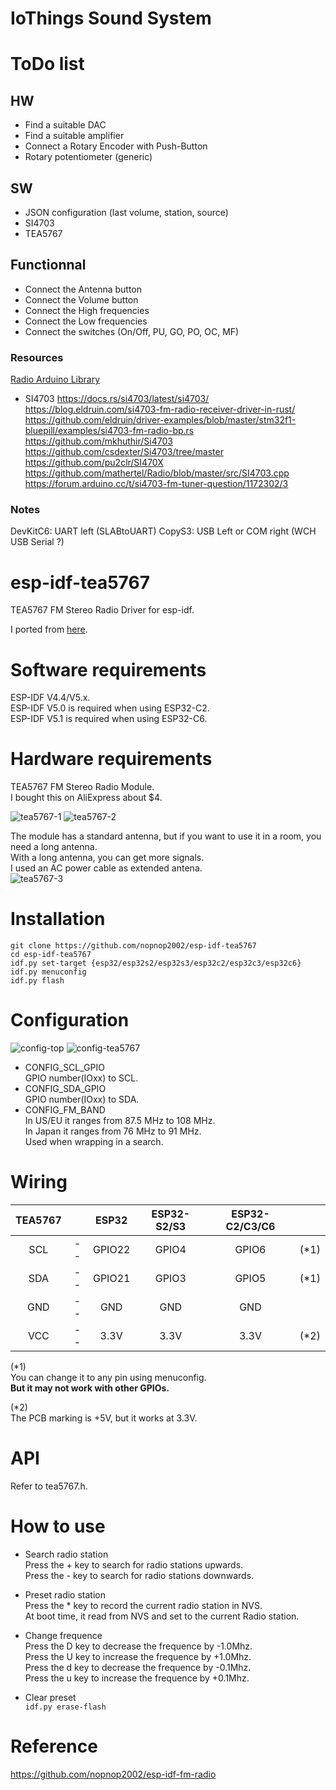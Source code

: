 # IoThings Sound System
# ToDo list
## HW
- Find a suitable DAC
- Find a suitable amplifier
- Connect a Rotary Encoder with Push-Button
- Rotary potentiometer (generic)

## SW
- JSON configuration (last volume, station, source)
- SI4703
- TEA5767

## Functionnal
- Connect the Antenna button
- Connect the Volume button
- Connect the High frequencies
- Connect the Low frequencies
- Connect the switches (On/Off, PU, GO, PO, OC, MF)

### Resources
[Radio Arduino Library](https://www.mathertel.de/Arduino/RadioLibrary.aspx)
[](https://github.com/esp-rs/espflash/tree/main/espflash#configuration-file)
[](https://docs.espressif.com/projects/esp-idf/en/v5.3/esp32s3/api-guides/partition-tables.html)

- SI4703
https://docs.rs/si4703/latest/si4703/
https://blog.eldruin.com/si4703-fm-radio-receiver-driver-in-rust/
https://github.com/eldruin/driver-examples/blob/master/stm32f1-bluepill/examples/si4703-fm-radio-bp.rs
https://github.com/mkhuthir/Si4703
https://github.com/csdexter/Si4703/tree/master
https://github.com/pu2clr/SI470X
https://github.com/mathertel/Radio/blob/master/src/SI4703.cpp
https://forum.arduino.cc/t/si4703-fm-tuner-question/1172302/3

### Notes
DevKitC6: UART left (SLABtoUART)
CopyS3: USB Left or COM right (WCH USB Serial ?)

# esp-idf-tea5767
TEA5767 FM Stereo Radio Driver for esp-idf.

I ported from [here](https://github.com/andykarpov/TEA5767).   

# Software requirements
ESP-IDF V4.4/V5.x.   
ESP-IDF V5.0 is required when using ESP32-C2.   
ESP-IDF V5.1 is required when using ESP32-C6.   

# Hardware requirements   
TEA5767 FM Stereo Radio Module.   
I bought this on AliExpress about $4.   

![tea5767-1](https://user-images.githubusercontent.com/6020549/146292319-adf96f9a-f076-4b4f-be9f-2a2928c0b92f.JPG)
![tea5767-2](https://user-images.githubusercontent.com/6020549/146292325-c70aaddb-6f61-45ca-8de3-42ba3f375876.JPG)

The module has a standard antenna, but if you want to use it in a room, you need a long antenna.   
With a long antenna, you can get more signals.   
I used an AC power cable as extended antena.   
![tea5767-3](https://user-images.githubusercontent.com/6020549/146294473-9b514cf8-ca94-49d8-a723-ec67185ec119.JPG)


# Installation
```
git clone https://github.com/nopnop2002/esp-idf-tea5767
cd esp-idf-tea5767
idf.py set-target {esp32/esp32s2/esp32s3/esp32c2/esp32c3/esp32c6}
idf.py menuconfig
idf.py flash
```

# Configuration   

![config-top](https://user-images.githubusercontent.com/6020549/146292879-4be4bc9b-6a2e-4cb9-b0a8-bdad5fae8615.jpg)
![config-tea5767](https://user-images.githubusercontent.com/6020549/146292884-e29e45a4-4f99-4314-bb20-4f03bacbe2f7.jpg)

- CONFIG_SCL_GPIO   
 GPIO number(IOxx) to SCL.
- CONFIG_SDA_GPIO   
 GPIO number(IOxx) to SDA.
- CONFIG_FM_BAND   
 In US/EU it ranges from 87.5 MHz to 108 MHz.   
 In Japan it ranges from 76 MHz to 91 MHz.   
 Used when wrapping in a search.   

# Wiring

|TEA5767||ESP32|ESP32-S2/S3|ESP32-C2/C3/C6||
|:-:|:-:|:-:|:-:|:-:|:-:|
|SCL|--|GPIO22|GPIO4|GPIO6|(*1)|
|SDA|--|GPIO21|GPIO3|GPIO5|(*1)|
|GND|--|GND|GND|GND||
|VCC|--|3.3V|3.3V|3.3V|(*2)|

(*1)   
You can change it to any pin using menuconfig.   
__But it may not work with other GPIOs.__

(*2)   
The PCB marking is +5V, but it works at 3.3V.   


# API
Refer to tea5767.h.   

# How to use   

- Search radio station   
 Press the + key to search for radio stations upwards.   
 Press the - key to search for radio stations downwards.   

- Preset radio station   
 Press the * key to record the current radio station in NVS.   
 At boot time, it read from NVS and set to the current Radio station.   

- Change frequence   
 Press the D key to decrease the frequence by -1.0Mhz.   
 Press the U key to increase the frequence by +1.0Mhz.   
 Press the d key to decrease the frequence by -0.1Mhz.   
 Press the u key to increase the frequence by +0.1Mhz.   

- Clear preset   
 ```idf.py erase-flash```   


# Reference   
https://github.com/nopnop2002/esp-idf-fm-radio
